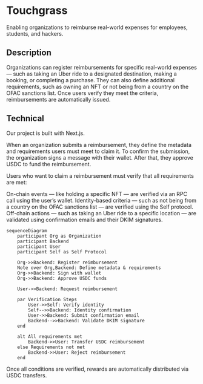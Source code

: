 # Touchgrass
Enabling organizations to reimburse real-world expenses for employees, students, and hackers.

## Description
Organizations can register reimbursements for specific real-world expenses — such as taking an Uber ride to a designated destination, making a booking, or completing a purchase.
They can also define additional requirements, such as owning an NFT or not being from a country on the OFAC sanctions list.
Once users verify they meet the criteria, reimbursements are automatically issued.

## Technical
Our project is built with Next.js.

When an organization submits a reimbursement, they define the metadata and requirements users must meet to claim it. To confirm the submission, the organization signs a message with their wallet.
After that, they approve USDC to fund the reimbursement.

Users who want to claim a reimbursement must verify that all requirements are met:

On-chain events — like holding a specific NFT — are verified via an RPC call using the user’s wallet.
Identity-based criteria — such as not being from a country on the OFAC sanctions list — are verified using the Self protocol.
Off-chain actions — such as taking an Uber ride to a specific location — are validated using confirmation emails and their DKIM signatures.


```mermaid
sequenceDiagram
    participant Org as Organization
    participant Backend
    participant User
    participant Self as Self Protocol

    Org->>Backend: Register reimbursement
    Note over Org,Backend: Define metadata & requirements
    Org->>Backend: Sign with wallet
    Org->>Backend: Approve USDC funds

    User->>Backend: Request reimbursement
    
    par Verification Steps
        User->>Self: Verify identity
        Self-->>Backend: Identity confirmation
        User->>Backend: Submit confirmation email
        Backend-->>Backend: Validate DKIM signature
    end

    alt All requirements met
        Backend->>User: Transfer USDC reimbursement
    else Requirements not met
        Backend->>User: Reject reimbursement
    end
```

Once all conditions are verified, rewards are automatically distributed via USDC transfers.
